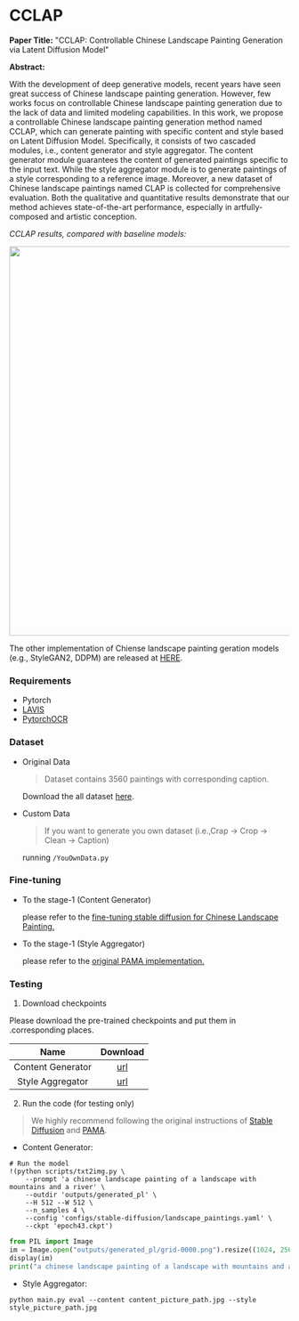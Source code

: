 # CCLAP

**Paper Title:** "CCLAP: Controllable Chinese Landscape Painting Generation via Latent Diffusion Model"

**Abstract:**

With the development of deep generative models, recent years have seen great success of Chinese landscape painting generation. However, few works focus on controllable Chinese landscape painting generation due to the lack of data and limited modeling capabilities. In this work, we propose a controllable Chinese landscape painting generation method named CCLAP, which can generate painting with specific content and style based on Latent Diffusion Model. Specifically, it consists of two cascaded modules, i.e., content generator and style aggregator. The content generator module guarantees the content of generated paintings specific to the input text. While the style aggregator module is to generate paintings of a style corresponding to a reference image. Moreover, a new dataset of Chinese landscape paintings named CLAP is collected for comprehensive evaluation. Both the qualitative and quantitative results demonstrate that our method achieves state-of-the-art performance, especially in artfully-composed and artistic conception.

*CCLAP results, compared with baseline models:*

<div align=center>
    <img src=https://user-images.githubusercontent.com/60317828/230751645-047e009c-23bd-4af3-a29e-5a8470adb99a.png width="700"/>
</div>

The other implementation of Chiense landscape painting geration models (e.g., StyleGAN2, DDPM) are released at [HERE](https://github.com/Robin-WZQ/Unconditional-Chinese-Landscape-Painting-Generation).

### Requirements

- Pytorch
- [LAVIS](https://github.com/salesforce/LAVIS)
- [PytorchOCR](https://github.com/WenmuZhou/PytorchOCR)

### Dataset

- Original Data

  > Dataset contains 3560 paintings with corresponding caption. 

  Download the all dataset [here](https://drive.google.com/file/d/1nBT6KrEhasdF3mcApPtz2QsbPnVW1IhL/view?usp=sharing).
- Custom Data

  > If you want to generate you own dataset (i.e.,Crap -> Crop -> Clean -> Caption)

  running  ```/YouOwnData.py```

### Fine-tuning

- To the stage-1 (Content Generator)

  please refer to the [fine-tuning stable diffusion for Chinese Landscape Painting.](https://github.com/Robin-WZQ/Text-Guide-Chinese-Landscape-Painting-Generation)

- To the stage-1 (Style Aggregator)

  please refer to the [original PAMA implementation.](https://github.com/luoxuan-cs/PAMA)

### Testing

1. Download checkpoints

Please download the pre-trained checkpoints and put them in .corresponding places.

|       Name        | Download |
| :---------------: | :------: |
| Content Generator | [url]()  |
| Style Aggregator  | [url]()  |

2. Run the code (for testing only)

>  We highly recommend following the original instructions of [Stable Diffusion](https://github.com/Robin-WZQ/Text-Guide-Chinese-Landscape-Painting-Generation) and [PAMA](https://github.com/luoxuan-cs/PAMA).

- Content Generator:

```
# Run the model
!(python scripts/txt2img.py \
    --prompt 'a chinese landscape painting of a landscape with mountains and a river' \
    --outdir 'outputs/generated_pl' \
    --H 512 --W 512 \
    --n_samples 4 \
    --config 'configs/stable-diffusion/landscape_paintings.yaml' \
    --ckpt 'epoch43.ckpt')
```

```python
from PIL import Image
im = Image.open("outputs/generated_pl/grid-0000.png").resize((1024, 256))
display(im)
print("a chinese landscape painting of a landscape with mountains and a river")
```

- Style Aggregator:

```
python main.py eval --content content_picture_path.jpg --style style_picture_path.jpg
```

